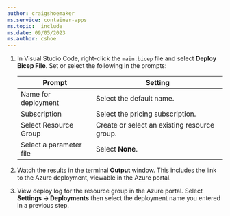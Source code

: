 ```yaml
---
author: craigshoemaker
ms.service: container-apps
ms.topic:  include
ms.date: 09/05/2023
ms.author: cshoe
---
```


1. In Visual Studio Code, right-click the `main.bicep` file and select **Deploy Bicep File**. Set or select the following in the prompts:

    |Prompt|Setting|
    |--|--|
    |Name for deployment|Select the default name.|
    |Subscription|Select the pricing subscription.|
    |Select Resource Group|Create or select an existing resource group.|
    |Select a parameter file|Select **None**.|
     

1. Watch the results in the terminal **Output** window. This includes the link to the Azure deployment, viewable in the Azure portal. 
1. View deploy log for the resource group in the Azure portal. Select **Settings -> Deployments** then select the deployment name you entered in a previous step. 